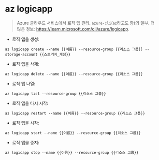 # az logicapp

> Azure 클라우드 서비스에서 로직 앱 관리.
> `azure-cli`(`az`라고도 함)의 일부.
> 더 많은 정보: <https://learn.microsoft.com/cli/azure/logicapp>.

- 로직 앱을 생성:

`az logicapp create --name {{이름}} --resource-group {{리소스 그룹}} --storage-account {{스토리지_계정}}`

- 로직 앱을 삭제:

`az logicapp delete --name {{이름}} --resource-group {{리소스 그룹}}`

- 로직 앱 나열:

`az logicapp list --resource-group {{리소스 그룹}}`

- 로직 앱을 다시 시작:

`az logicapp restart --name {{이름}} --resource-group {{리소스 그룹}}`

- 로직 앱을 시작:

`az logicapp start --name {{이름}} --resource-group {{리소스 그룹}}`

- 로직 앱을 중지:

`az logicapp stop --name {{이름}} --resource-group {{리소스 그룹}}`
